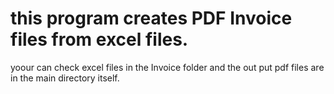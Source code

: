# this program creates PDF Invoice files from excel files.
yoour can check excel files in the Invoice folder and the out put pdf files are in the main directory itself.
